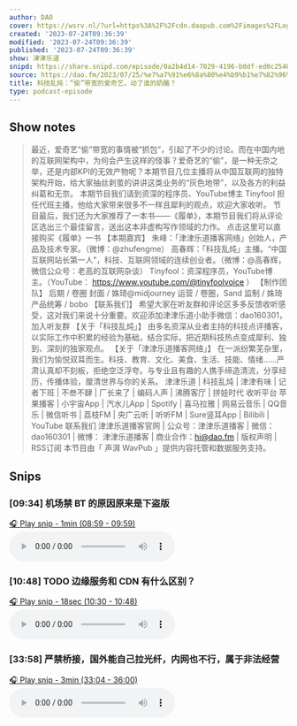 ```yaml
---
author: DAO
cover: https://wsrv.nl/?url=https%3A%2F%2Fcdn.daopub.com%2Fimages%2FLogo_DAO.png&w=200&h=200
created: '2023-07-24T09:36:39'
modified: '2023-07-24T09:36:39'
published: '2023-07-24T09:36:39'
show: 津津乐道
snipd: https://share.snipd.com/episode/0a2b4d14-7029-4196-b0df-ed0c25402750
source: https://dao.fm/2023/07/25/%e7%a7%91%e6%8a%80%e4%b9%b1%e7%82%96%ef%bc%9a%e5%81%b7%e5%b8%a6%e5%ae%bd%e7%9a%84%e7%88%b1%e5%a5%87%e8%89%ba%ef%bc%8c%e5%8a%a8%e4%ba%86%e8%b0%81%e7%9a%84%e5%a5%b6%e9%85%aa%ef%bc%9f/?utm_source=rss&utm_medium=rss&utm_campaign=%25e7%25a7%2591%25e6%258a%2580%25e4%25b9%25b1%25e7%2582%2596%25ef%25bc%259a%25e5%2581%25b7%25e5%25b8%25a6%25e5%25ae%25bd%25e7%259a%2584%25e7%2588%25b1%25e5%25a5%2587%25e8%2589%25ba%25ef%25bc%258c%25e5%258a%25a8%25e4%25ba%2586%25e8%25b0%2581%25e7%259a%2584%25e5%25a5%25b6%25e9%2585%25aa%25ef%25bc%259f
title: 科技乱炖：“偷”带宽的爱奇艺，动了谁的奶酪？
type: podcast-episode
---
```



## Show notes
> 最近，爱奇艺“偷”带宽的事情被“抓包”，引起了不少的讨论。而在中国内地的互联网架构中，为何会产生这样的怪事？爱奇艺的“偷”，是一种无奈之举，还是内部KPI的无效产物呢？本期节目几位主播将从中国互联网的独特架构开始，给大家抽丝剥茧的讲讲这类业务的“灰色地带”，以及各方的利益纠葛和无奈。
> 本期节目我们请到资深的程序员、YouTube博主 Tinyfool 担任代班主播，他给大家带来很多不一样且犀利的观点，欢迎大家收听。
> 节目最后，我们还为大家推荐了一本书——《履单》，本期节目我们将从评论区选出三个最佳留言，送出这本非虚构写作领域的力作。
> 点击这里可以直接购买《履单》一书 
> 【本期嘉宾】   朱峰：「津津乐道播客网络」创始人，产品及技术专家。（微博：@zhufengme）  高春辉：「科技乱炖」主播。“中国互联网站长第一人”，科技、互联网领域的连续创业者。（微博：@高春辉，微信公众号：老高的互联网杂谈）  Tinyfool：资深程序员，YouTube博主。（YouTube： https://www.youtube.com/@tinyfoolvoice ）   【制作团队】  后期 / 卷圈 封面 / 姝琦@midjourney 运营 / 卷圈，Sand 监制 / 姝琦 产品统筹 / bobo
> 【联系我们】  希望大家在听友群和评论区多多反馈收听感受，这对我们来说十分重要。欢迎添加津津乐道小助手微信：dao160301，加入听友群
> 【关于「科技乱炖」】  由多名资深从业者主持的科技点评播客，以实际工作中积累的经验为基础，结合实际，把近期科技热点变成犀利、独到、深刻的独家观点。
> 【关于「津津乐道播客网络」】  在一派纷繁芜杂里，我们为愉悦双耳而生。科技、教育、文化、美食、生活、技能、情绪……严肃认真却不刻板，拒绝空泛浮夸。与专业且有趣的人携手缔造清流，分享经历，传播体验，厘清世界与你的关系。
> 津津乐道  |  科技乱炖  |  津津有味  |  记者下班  |  不叁不肆  |  厂长来了  |  编码人声  |  沸腾客厅  |  拼娃时代 
> 收听平台 
> 苹果播客 | 小宇宙App | 汽水儿App | Spotify | 喜马拉雅 | 网易云音乐 | QQ音乐 | 微信听书 | 荔枝FM | 央广云听 | 听听FM | Sure竖耳App | Bilibili | YouTube
> 联系我们 
> 津津乐道播客官网  | 公众号：津津乐道播客 | 微信：dao160301 | 微博： 津津乐道播客  | 商业合作：hi@dao.fm |  版权声明  |  RSS订阅 
> 本节目由「 声湃 WavPub 」提供内容托管和数据服务支持。

## Snips
### [09:34] 机场禁 BT 的原因原来是下盗版
[🎧 Play snip - 1min️ (08:59 - 09:59)](https://share.snipd.com/snip/2dea4c66-df3c-427a-84a7-bb786f46bd47)
<audio controls> <source src="https://tk.wavpub.com/WPDL_CzUctMFxRThWsEBfrmcPDwjPUDbJBGuLLcXdaruvZhHzcKhPnvekDLphcv.mp3#t=08:59,09:59"> </audio>
### [10:48] TODO 边缘服务和 CDN 有什么区别？
[🎧 Play snip - 18sec️ (10:30 - 10:48)](https://share.snipd.com/snip/f23ba1ae-9b87-449a-a6d9-d139fbd3e07f)
<audio controls> <source src="https://tk.wavpub.com/WPDL_CzUctMFxRThWsEBfrmcPDwjPUDbJBGuLLcXdaruvZhHzcKhPnvekDLphcv.mp3#t=10:30,10:48"> </audio>
### [33:58] 严禁桥接，国外能自己拉光纤，内网也不行，属于非法经营
[🎧 Play snip - 3min️ (33:04 - 36:00)](https://share.snipd.com/snip/2fd146d8-dd2e-451c-a3f3-b5cb6553fe24)
<audio controls> <source src="https://tk.wavpub.com/WPDL_CzUctMFxRThWsEBfrmcPDwjPUDbJBGuLLcXdaruvZhHzcKhPnvekDLphcv.mp3#t=33:04,36:00"> </audio>
